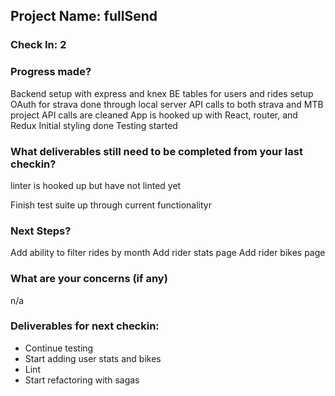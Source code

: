 ## Project Name: fullSend
### Check In: 2
### Progress made?

  Backend setup with express and knex
  BE tables for users and rides setup
  OAuth for strava done through local server
  API calls to both strava and MTB project
  API calls are cleaned
  App is hooked up with React, router, and Redux
  Initial styling done
  Testing started
  
### What deliverables still need to be completed from your last checkin?

 linter is hooked up but have not linted yet
 
 Finish test suite up through current functionalityr
 
### Next Steps?

Add ability to filter rides by month
Add rider stats page
Add rider bikes page

### What are your concerns (if any)
n/a

### Deliverables for next checkin:
* Continue testing 
* Start adding user stats and bikes
* Lint
* Start refactoring with sagas


